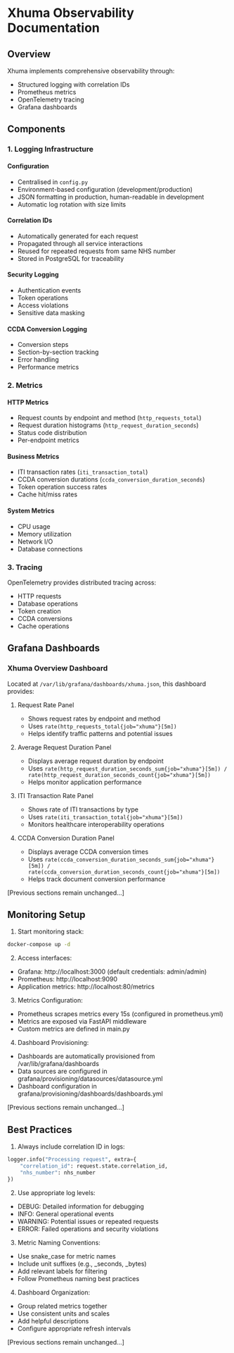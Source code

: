 # Xhuma Observability Documentation

## Overview

Xhuma implements comprehensive observability through:
- Structured logging with correlation IDs
- Prometheus metrics
- OpenTelemetry tracing
- Grafana dashboards

## Components

### 1. Logging Infrastructure

#### Configuration
- Centralised in `config.py`
- Environment-based configuration (development/production)
- JSON formatting in production, human-readable in development
- Automatic log rotation with size limits

#### Correlation IDs
- Automatically generated for each request
- Propagated through all service interactions
- Reused for repeated requests from same NHS number
- Stored in PostgreSQL for traceability

#### Security Logging
- Authentication events
- Token operations
- Access violations
- Sensitive data masking

#### CCDA Conversion Logging
- Conversion steps
- Section-by-section tracking
- Error handling
- Performance metrics

### 2. Metrics

#### HTTP Metrics
- Request counts by endpoint and method (`http_requests_total`)
- Request duration histograms (`http_request_duration_seconds`)
- Status code distribution
- Per-endpoint metrics

#### Business Metrics
- ITI transaction rates (`iti_transaction_total`)
- CCDA conversion durations (`ccda_conversion_duration_seconds`)
- Token operation success rates
- Cache hit/miss rates

#### System Metrics
- CPU usage
- Memory utilization
- Network I/O
- Database connections

### 3. Tracing

OpenTelemetry provides distributed tracing across:
- HTTP requests
- Database operations
- Token creation
- CCDA conversions
- Cache operations

## Grafana Dashboards

### Xhuma Overview Dashboard
Located at `/var/lib/grafana/dashboards/xhuma.json`, this dashboard provides:

1. Request Rate Panel
   - Shows request rates by endpoint and method
   - Uses `rate(http_requests_total{job="xhuma"}[5m])`
   - Helps identify traffic patterns and potential issues

2. Average Request Duration Panel
   - Displays average request duration by endpoint
   - Uses `rate(http_request_duration_seconds_sum{job="xhuma"}[5m]) / rate(http_request_duration_seconds_count{job="xhuma"}[5m])`
   - Helps monitor application performance

3. ITI Transaction Rate Panel
   - Shows rate of ITI transactions by type
   - Uses `rate(iti_transaction_total{job="xhuma"}[5m])`
   - Monitors healthcare interoperability operations

4. CCDA Conversion Duration Panel
   - Displays average CCDA conversion times
   - Uses `rate(ccda_conversion_duration_seconds_sum{job="xhuma"}[5m]) / rate(ccda_conversion_duration_seconds_count{job="xhuma"}[5m])`
   - Helps track document conversion performance

[Previous sections remain unchanged...]

## Monitoring Setup

1. Start monitoring stack:
```bash
docker-compose up -d
```

2. Access interfaces:
- Grafana: http://localhost:3000 (default credentials: admin/admin)
- Prometheus: http://localhost:9090
- Application metrics: http://localhost:80/metrics

3. Metrics Configuration:
- Prometheus scrapes metrics every 15s (configured in prometheus.yml)
- Metrics are exposed via FastAPI middleware
- Custom metrics are defined in main.py

4. Dashboard Provisioning:
- Dashboards are automatically provisioned from /var/lib/grafana/dashboards
- Data sources are configured in grafana/provisioning/datasources/datasource.yml
- Dashboard configuration in grafana/provisioning/dashboards/dashboards.yml

[Previous sections remain unchanged...]

## Best Practices

1. Always include correlation ID in logs:
```python
logger.info("Processing request", extra={
    "correlation_id": request.state.correlation_id,
    "nhs_number": nhs_number
})
```

2. Use appropriate log levels:
- DEBUG: Detailed information for debugging
- INFO: General operational events
- WARNING: Potential issues or repeated requests
- ERROR: Failed operations and security violations

3. Metric Naming Conventions:
- Use snake_case for metric names
- Include unit suffixes (e.g., _seconds, _bytes)
- Add relevant labels for filtering
- Follow Prometheus naming best practices

4. Dashboard Organization:
- Group related metrics together
- Use consistent units and scales
- Add helpful descriptions
- Configure appropriate refresh intervals

[Previous sections remain unchanged...]
